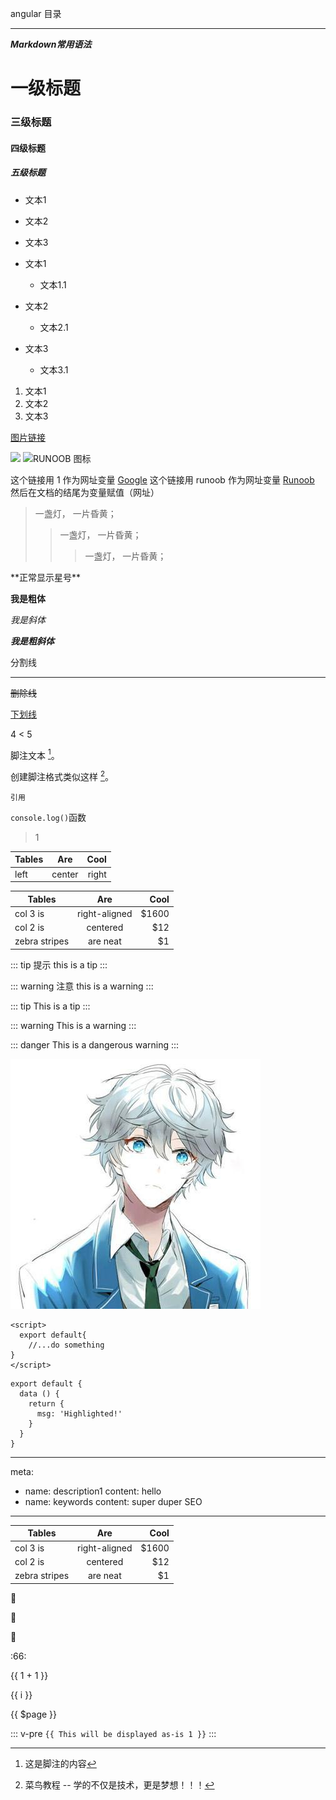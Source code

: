 angular 目录

---
***Markdown常用语法***


# 一级标题
### 三级标题
#### 四级标题
##### 五级标题

- 文本1
- 文本2
- 文本3

- 文本1
  - 文本1.1
- 文本2
  - 文本2.1
- 文本3
  - 文本3.1

1. 文本1
2. 文本2
3. 文本3


[图片链接](http://placehold.it/60x60)

![](http://placehold.it/60x60)
![RUNOOB 图标](http://static.runoob.com/images/runoob-logo.png "RUNOOB")


这个链接用 1 作为网址变量 [Google][1]
这个链接用 runoob 作为网址变量 [Runoob][runoob]
然后在文档的结尾为变量赋值（网址）

  [1]: http://www.google.com/
  [runoob]: http://www.runoob.com/


> 一盏灯， 一片昏黄；
>> 一盏灯， 一片昏黄；
>>> 一盏灯， 一片昏黄；

\*\*正常显示星号\*\*

**我是粗体**

*我是斜体*

***我是粗斜体***

分割线
***

~~删除线~~

<u>下划线</u>

4 < 5


脚注文本 [^AI]。

 [^AI]: 这是脚注的内容

创建脚注格式类似这样 [^RUNOOB]。

 [^RUNOOB]: 菜鸟教程 -- 学的不仅是技术，更是梦想！！！

[//]: <> (我是注释)


```
引用
```

`console.log()`函数

> 1


| Tables | Are    | Cool   |
| :----- | :----: | -----: |
| left   | center | right  |

| Tables        | Are           | Cool  |
| ------------- |:-------------:| -----:|
| col 3 is      | right-aligned | $1600 |
| col 2 is      | centered      |   $12 |
| zebra stripes | are neat      |    $1 |


::: tip 提示
this is a tip
:::

::: warning 注意
this is a warning
:::

::: tip
This is a tip
:::

::: warning
This is a warning
:::

::: danger
This is a dangerous warning
:::

![An image](../../../images/banner.jpg)

```
<script>
  export default{
    //...do something
}
</script>

```

``` js{4}
export default {
  data () {
    return {
      msg: 'Highlighted!'
    }
  }
}
```

---
meta:
  - name: description1
    content: hello
  - name: keywords
    content: super duper SEO
---


| Tables        | Are           | Cool  |
| ------------- |:-------------:| -----:|
| col 3 is      | right-aligned | $1600 |
| col 2 is      | centered      |   $12 |
| zebra stripes | are neat      |    $1 |


:tada:

:100:

:love_letter:

:66:


{{ 1 + 1 }}

<span v-for="i in 3">{{ i }} </span>

{{ $page }}

::: v-pre
`{{ This will be displayed as-is 1 }}`
:::

